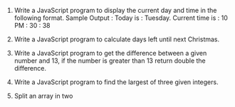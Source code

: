1. Write a JavaScript program to display the current day and time in the following format.
   Sample Output : Today is : Tuesday.
   Current time is : 10 PM : 30 : 38

2. Write a JavaScript program to calculate days left until next Christmas.

3. Write a JavaScript program to get the difference between a given number and 13, if the number is greater than 13 return double the difference.

4. Write a JavaScript program to find the largest of three given integers.

5. Split an array in two